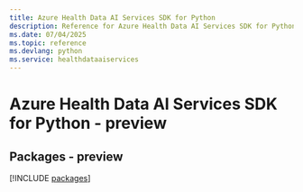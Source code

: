 ```yaml
---
title: Azure Health Data AI Services SDK for Python
description: Reference for Azure Health Data AI Services SDK for Python
ms.date: 07/04/2025
ms.topic: reference
ms.devlang: python
ms.service: healthdataaiservices
---
```

# Azure Health Data AI Services SDK for Python - preview
## Packages - preview
[!INCLUDE [packages](health-data-ai-services-index.md)]